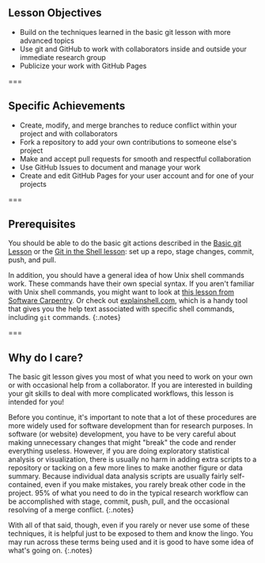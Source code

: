 ---
---

## Lesson Objectives

- Build on the techniques learned in the basic git lesson with more advanced topics
- Use git and GitHub to work with collaborators inside and outside your immediate research group
- Publicize your work with GitHub Pages

===

## Specific Achievements

- Create, modify, and merge branches to reduce conflict within your project and with collaborators
- Fork a repository to add your own contributions to someone else's project
- Make and accept pull requests for smooth and respectful collaboration
- Use GitHub Issues to document and manage your work
- Create and edit GitHub Pages for your user account and for one of your projects

===

## Prerequisites

You should be able to do the basic git actions described in the 
[Basic git Lesson](https://cyberhelp.sesync.org/basic-git-lesson) 
or the [Git in the Shell lesson](https://cyberhelp.sesync.org/git-in-the-shell-lesson):
set up a repo, stage changes, commit, push, and pull.

In addition, you should have a general idea of how Unix shell commands work. 
These commands have their own special syntax. 
If you aren't familiar with Unix shell commands, you might want to 
look at [this lesson from Software Carpentry](https://swcarpentry.github.io/shell-novice/).
Or check out [explainshell.com](https://explainshell.com/), which is a
handy tool that gives you the help text associated with specific shell
commands, including `git` commands.
{:.notes}


===

## Why do I care?

The basic git lesson gives you most of what you need to work on your own or with occasional help from a collaborator. If you are
interested in building your git skills to deal with more complicated workflows, this lesson is intended for you!

Before you continue, it's important to note that a lot of these procedures are more widely used for software development than
for research purposes. In software (or website) development, you have to be very careful about making unnecessary changes that
might "break" the code and render everything useless. 
However, if you are doing exploratory statistical analysis or visualization,
there is usually no harm in adding extra scripts to a repository or tacking on a few more lines to make another figure or data
summary. Because individual data analysis scripts are usually fairly self-contained, even if you make mistakes, you rarely break other code in the project. 95% of what you need to do in the typical
research workflow can be accomplished with stage, commit, push, pull, and the occasional resolving of a merge conflict.
{:.notes}

With all of that said, though, even if you rarely or never use some of these techniques, it is helpful just to be exposed to
them and know the lingo. You may run across these terms being used and it is good to have some idea of what's going on.
{:.notes}

